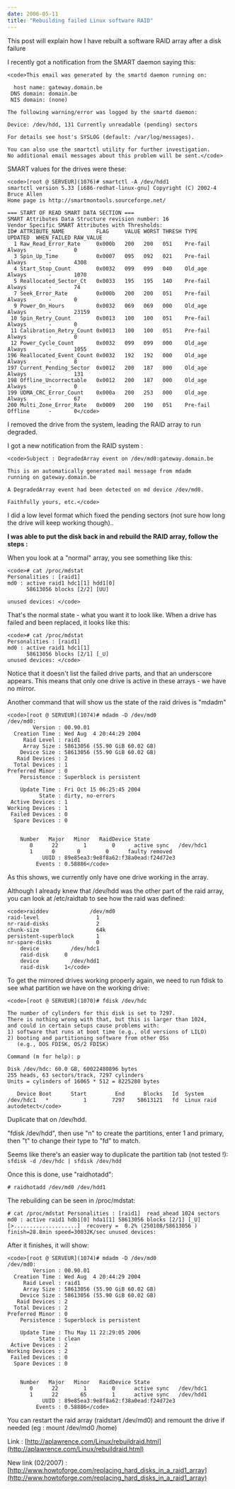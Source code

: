 ```yaml
---
date: 2006-05-11
title: "Rebuilding failed Linux software RAID"
---
```


This post will explain how I have rebuilt a software RAID array after a disk failure

I recently got a notification from the SMART daemon saying this: 
    
    <code>This email was generated by the smartd daemon running on:
    
      host name: gateway.domain.be
     DNS domain: domain.be
     NIS domain: (none)
    
    The following warning/error was logged by the smartd daemon:
    
    Device: /dev/hdd, 131 Currently unreadable (pending) sectors
    
    For details see host's SYSLOG (default: /var/log/messages).
    
    You can also use the smartctl utility for further investigation.
    No additional email messages about this problem will be sent.</code>



SMART values for the drives were these: 


    
    <code>[root @ SERVEUR](1076)# smartctl -A /dev/hdd1
    smartctl version 5.33 [i686-redhat-linux-gnu] Copyright (C) 2002-4 Bruce Allen
    Home page is http://smartmontools.sourceforge.net/
    
    === START OF READ SMART DATA SECTION ===
    SMART Attributes Data Structure revision number: 16
    Vendor Specific SMART Attributes with Thresholds:
    ID# ATTRIBUTE_NAME          FLAG     VALUE WORST THRESH TYPE      UPDATED  WHEN_FAILED RAW_VALUE
      1 Raw_Read_Error_Rate     0x000b   200   200   051    Pre-fail  Always       -       0
      3 Spin_Up_Time            0x0007   095   092   021    Pre-fail  Always       -       4308
      4 Start_Stop_Count        0x0032   099   099   040    Old_age   Always       -       1070
      5 Reallocated_Sector_Ct   0x0033   195   195   140    Pre-fail  Always       -       74
      7 Seek_Error_Rate         0x000b   200   200   051    Pre-fail  Always       -       0
      9 Power_On_Hours          0x0032   069   069   000    Old_age   Always       -       23159
     10 Spin_Retry_Count        0x0013   100   100   051    Pre-fail  Always       -       0
     11 Calibration_Retry_Count 0x0013   100   100   051    Pre-fail  Always       -       0
     12 Power_Cycle_Count       0x0032   099   099   000    Old_age   Always       -       1055
    196 Reallocated_Event_Count 0x0032   192   192   000    Old_age   Always       -       8
    197 Current_Pending_Sector  0x0012   200   187   000    Old_age   Always       -       131
    198 Offline_Uncorrectable   0x0012   200   187   000    Old_age   Always       -       0
    199 UDMA_CRC_Error_Count    0x000a   200   253   000    Old_age   Always       -       67
    200 Multi_Zone_Error_Rate   0x0009   200   190   051    Pre-fail  Offline      -       0</code>



I removed the drive from the system, leading the RAID array to run degraded.

I got a new notification from the RAID system :


    
    <code>Subject : DegradedArray event on /dev/md0:gateway.domain.be
    
    This is an automatically generated mail message from mdadm
    running on gateway.domain.be
    
    A DegradedArray event had been detected on md device /dev/md0.
    
    Faithfully yours, etc.</code>



I did a low level format which fixed the pending sectors (not sure how long the drive will keep working though)..

**I was able to put the disk back in and rebuild the RAID array, follow the steps :**

When you look at a "normal" array, you see something like this:


    
    <code># cat /proc/mdstat
    Personalities : [raid1] 
    md0 : active raid1 hdc1[1] hdd1[0]
          58613056 blocks [2/2] [UU]
          
    unused devices: </code>



That's the normal state - what you want it to look like. When a drive has failed and been replaced, it looks like this:


    
    <code># cat /proc/mdstat
    Personalities : [raid1]
    md0 : active raid1 hdc1[1]
          58613056 blocks [2/1] [_U]
    unused devices: </code>



Notice that it doesn't list the failed drive parts, and that an underscore appears. This means that only one drive is active in these arrays - we have no mirror.

Another command that will show us the state of the raid drives is "mdadm"


    
    <code>[root @ SERVEUR](1074)# mdadm -D /dev/md0
    /dev/md0:
            Version : 00.90.01
      Creation Time : Wed Aug  4 20:44:29 2004
         Raid Level : raid1
         Array Size : 58613056 (55.90 GiB 60.02 GB)
        Device Size : 58613056 (55.90 GiB 60.02 GB)
       Raid Devices : 2
      Total Devices : 1
    Preferred Minor : 0
        Persistence : Superblock is persistent
    
        Update Time : Fri Oct 15 06:25:45 2004
              State : dirty, no-errors
     Active Devices : 1
    Working Devices : 1
     Failed Devices : 0
      Spare Devices : 0
    
    
        Number   Major   Minor   RaidDevice State
           0      22        1        0      active sync   /dev/hdc1
           1      0       0        0      faulty removed
               UUID : 89e85ea3:9e8f8a62:f38a0ead:f24d72e3
             Events : 0.58886</code>



As this shows, we currently only have one drive working in the array.

Although I already knew that /dev/hdd was the other part of the raid array, you can look at /etc/raidtab to see how the raid was defined:


    
    <code>raiddev             /dev/md0
    raid-level                  1
    nr-raid-disks               2
    chunk-size                  64k
    persistent-superblock       1
    nr-spare-disks              0
        device          /dev/hdc1
        raid-disk     0
        device          /dev/hdd1
        raid-disk     1</code>



To get the mirrored drives working properly again, we need to run fdisk to see what partition we have on the working drive:


    
    <code>[root @ SERVEUR](1070)# fdisk /dev/hdc
    
    The number of cylinders for this disk is set to 7297.
    There is nothing wrong with that, but this is larger than 1024,
    and could in certain setups cause problems with:
    1) software that runs at boot time (e.g., old versions of LILO)
    2) booting and partitioning software from other OSs
       (e.g., DOS FDISK, OS/2 FDISK)
    
    Command (m for help): p
    
    Disk /dev/hdc: 60.0 GB, 60022480896 bytes
    255 heads, 63 sectors/track, 7297 cylinders
    Units = cylinders of 16065 * 512 = 8225280 bytes
    
       Device Boot      Start         End      Blocks   Id  System
    /dev/hdc1   *           1        7297    58613121   fd  Linux raid autodetect</code>



Duplicate that on /dev/hdd. 

"fdisk /dev/hdd", then use "n" to create the partitions, enter 1 and primary, then "t" to change their type to "fd" to match. 

Seems like there's an easier way to duplicate the partition tab (not tested !): 
`sfdisk -d /dev/hdc | sfdisk /dev/hdd`

Once this is done, use "raidhotadd":

`# raidhotadd /dev/md0 /dev/hdd1`

The rebuilding can be seen in /proc/mdstat:

`# cat /proc/mdstat
Personalities : [raid1] 
read_ahead 1024 sectors
md0 : active raid1 hdb1[0] hda1[1]
      58613056 blocks [2/1] [_U]
      [>....................]  recovery =  0.2% (250108/58613056 ) finish=28.8min speed=30032K/sec
unused devices: `
      
After it finishes, it will show:


    
    <code>[root @ SERVEUR](1074)# mdadm -D /dev/md0
    /dev/md0:
            Version : 00.90.01
      Creation Time : Wed Aug  4 20:44:29 2004
         Raid Level : raid1
         Array Size : 58613056 (55.90 GiB 60.02 GB)
        Device Size : 58613056 (55.90 GiB 60.02 GB)
       Raid Devices : 2
      Total Devices : 2
    Preferred Minor : 0
        Persistence : Superblock is persistent
    
        Update Time : Thu May 11 22:29:05 2006
              State : clean
     Active Devices : 2
    Working Devices : 2
     Failed Devices : 0
      Spare Devices : 0
    
    
        Number   Major   Minor   RaidDevice State
           0      22        1        0      active sync   /dev/hdc1
           1      22       65        1      active sync   /dev/hdd1
               UUID : 89e85ea3:9e8f8a62:f38a0ead:f24d72e3
             Events : 0.58886</code>



You can restart the raid array (raidstart /dev/md0) and remount the drive if needed (eg : mount /dev/md0 /home)

Link : [http://aplawrence.com/Linux/rebuildraid.html](http://aplawrence.com/Linux/rebuildraid.html)

New link (02/2007) : [http://www.howtoforge.com/replacing_hard_disks_in_a_raid1_array](http://www.howtoforge.com/replacing_hard_disks_in_a_raid1_array)
